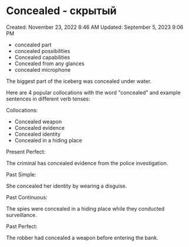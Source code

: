 # Concealed - скрытый

Created: November 23, 2022 8:46 AM
Updated: September 5, 2023 9:06 PM

- concealed part
- concealed possibilities
- Concealed capabilities
- Concealed from any glances
- concealed microphone

The biggest part of the iceberg was concealed under water.

Here are 4 popular collocations with the word "concealed" and example sentences in different verb tenses:

Collocations:

- Concealed weapon
- Concealed evidence
- Concealed identity
- Concealed in a hiding place

Present Perfect:

The criminal has concealed evidence from the police investigation.

Past Simple:

She concealed her identity by wearing a disguise.

Past Continuous:

The spies were concealed in a hiding place while they conducted surveillance.

Past Perfect:

The robber had concealed a weapon before entering the bank.